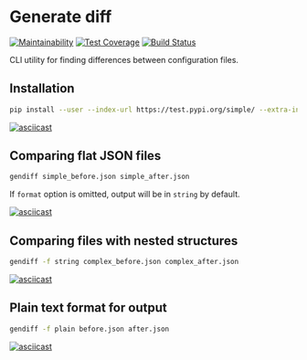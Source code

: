 # Generate diff

[![Maintainability](https://api.codeclimate.com/v1/badges/91dea468d18ac43f14a4/maintainability)](https://codeclimate.com/github/altvec/python-project-lvl2/maintainability)
[![Test Coverage](https://api.codeclimate.com/v1/badges/91dea468d18ac43f14a4/test_coverage)](https://codeclimate.com/github/altvec/python-project-lvl2/test_coverage)
[![Build Status](https://travis-ci.org/altvec/python-project-lvl2.svg?branch=master)](https://travis-ci.org/altvec/python-project-lvl2)

CLI utility for finding differences between configuration files.

## Installation

```bash
pip install --user --index-url https://test.pypi.org/simple/ --extra-index-url https://pypi.org/simple/ altvec-gendiff
```

[![asciicast](https://asciinema.org/a/zWdiPRzNsa0GnjYPVz4x6mW8E.svg)](https://asciinema.org/a/zWdiPRzNsa0GnjYPVz4x6mW8E)

## Comparing flat JSON files

```bash
gendiff simple_before.json simple_after.json
```

If `format` option is omitted, output will be in `string` by default.

[![asciicast](https://asciinema.org/a/9yjT0m0EH5YLqdUid1oSkNxgw.svg)](https://asciinema.org/a/9yjT0m0EH5YLqdUid1oSkNxgw)

## Comparing files with nested structures

```bash
gendiff -f string complex_before.json complex_after.json
```

[![asciicast](https://asciinema.org/a/qIsw8Ta6Ac950Lg3c8fHxZp2O.svg)](https://asciinema.org/a/qIsw8Ta6Ac950Lg3c8fHxZp2O)

## Plain text format for output

```bash
gendiff -f plain before.json after.json
```

[![asciicast](https://asciinema.org/a/aXK48JaC8f0mr9iMPA73sA6Bg.svg)](https://asciinema.org/a/aXK48JaC8f0mr9iMPA73sA6Bg)
